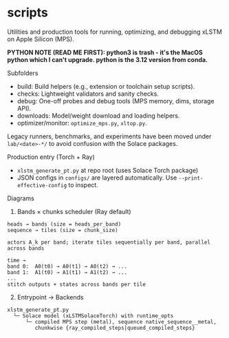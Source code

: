 # scripts

Utilities and production tools for running, optimizing, and debugging xLSTM on Apple Silicon (MPS).

**PYTHON NOTE (READ ME FIRST): python3 is trash - it's the MacOS python which I can't upgrade. python is the 3.12 version from conda.**

Subfolders
- build: Build helpers (e.g., extension or toolchain setup scripts).
- checks: Lightweight validators and sanity checks.
- debug: One-off probes and debug tools (MPS memory, dims, storage API).
- downloads: Model/weight download and loading helpers.
- optimizer/monitor: `optimize_mps.py`, `xltop.py`.

Legacy runners, benchmarks, and experiments have been moved under `lab/<date>-*/` to avoid confusion with the Solace packages.

Production entry (Torch + Ray)
- `xlstm_generate_pt.py` at repo root (uses Solace Torch package)
- JSON configs in `configs/` are layered automatically. Use `--print-effective-config` to inspect.

Diagrams

1) Bands × chunks scheduler (Ray default)

```
heads → bands (size = heads_per_band)
sequence → tiles (size = chunk_size)

actors A_k per band; iterate tiles sequentially per band, parallel across bands

time →
band 0:  A0(t0) → A0(t1) → A0(t2) → ...
band 1:  A1(t0) → A1(t1) → A1(t2) → ...
...
stitch outputs + states across bands per tile
```

2) Entrypoint → Backends

```
xlstm_generate_pt.py
  └─ Solace model (xLSTMSolaceTorch) with runtime_opts
      └─ compiled MPS step (metal), sequence native_sequence__metal,
         chunkwise {ray_compiled_steps|queued_compiled_steps}
```
